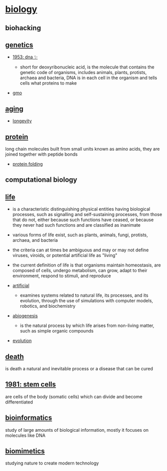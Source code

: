 # [**biology**](https://my.mindnode.com/gyNBu92xC6JqqBbQ67UdUkGKaVmEPaTLukrzrBJZ)


## biohacking

## [genetics](https://my.mindnode.com/ApZijrSiRhjaS8mLMbPj9bCTqPQr7ELppdYtuxcY)

- [1953: dna ✨](https://my.mindnode.com/eHJR69Qvm1maxCdSvqv4ahhjJYETkJmdVasGaEyt)
	- short for deoxyribonucleic acid, is the molecule that contains the genetic code of organisms, includes animals, plants, protists, archaea and bacteria, DNA is in each cell in the organism and tells cells what proteins to make

- [gmo](https://my.mindnode.com/64ovUsp7NCKZLKDpBuvscHyKXGbkvNnZUVgg91sH)

## [aging](https://my.mindnode.com/QCNcuj8UwHow6aghE3sw8vzZYgazqPmqMNx9tr7s)

- [longevity](https://my.mindnode.com/2pP1tdxXxtxhNyhGy551fVEb1JN8XbS4R6qbQhNf)

## [protein](https://my.mindnode.com/rK5HqsvLPJ7qih8EVE6ysKeE66WqDepH95K7VCAR)

long chain molecules built from small units known as amino acids, they are joined together with peptide bonds

- [protein folding](https://my.mindnode.com/vgV3Achvsk8JXMmxxThW3J4LvXT8zhsxKysLBjsp)

## computational biology

## [life](https://my.mindnode.com/wXqgZ7BTL6aBAPssDhMFEGRM4qZySK92ovhTnCMQ)

- is a characteristic distinguishing physical entities having biological processes, such as signalling and self-sustaining processes, from those that do not, either because such functions have ceased, or because they never had such functions and are classified as inanimate  
- various forms of life exist, such as plants, animals, fungi, protists, archaea, and bacteria  
- the criteria can at times be ambiguous and may or may not define viruses, viroids, or potential artificial life as "living"  
- the current definition of life is that organisms maintain homeostasis, are composed of cells, undergo metabolism, can grow, adapt to their environment, respond to stimuli, and reproduce

- [artificial](https://my.mindnode.com/DwenCoEcVPRn7k1JeWtMdV4DAkn4yo5DDRDyqyzq)
  - examines systems related to natural life, its processes, and its evolution, through the use of simulations with computer models, robotics, and biochemistry

- [abiogenesis](https://my.mindnode.com/sd4fQ7CxJm1yhY2ixe4C1pdx593yx7mPxxumR7WS)
  - is the natural process by which life arises from non-living matter, such as simple organic compounds

- [evolution](https://my.mindnode.com/qs3qFmoJmkmpAwsMTvzsesiUQ69obUQ1TTqD5yyU)

## [death](https://my.mindnode.com/Cj66AzrSbndZy51Bwx7iDiBzs5sKDqPTNwLSh1XP)

is death a natural and inevitable process or a disease that can be cured

## [1981: stem cells](https://my.mindnode.com/uTp8eDZkLRH7k2avRjRp1bXwKxsZBJxWz1V1Kdha)

are cells of the body (somatic cells) which can divide and become differentiated

## [bioinformatics](https://my.mindnode.com/PyqCCGyEuAX6Xysyn2nDXpfRpKvFXNzGxvcQzfBP)

study of large amounts of biological information, mostly it focuses on molecules like DNA

## [biomimetics](https://my.mindnode.com/n9zWyiZ6wbLFAry45xrBAqTq6FBuJUHjD9wGVBzs)

studying nature to create modern technology

